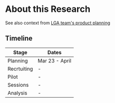 

# About this Research

See also context from [LGA team's product planning](https://github.com/department-of-veterans-affairs/va.gov-team/tree/master/products/login.gov-adoption/products/in-person%20support)

## Timeline

| Stage | Dates |
| --- | ---|
| Planning | Mar 23 - April |
| Recrtuiting | - |
| Pilot | - |
| Sessions | - |
| Analysis | - |
